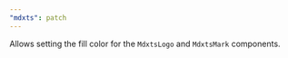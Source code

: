 ```yaml
---
"mdxts": patch
---
```


Allows setting the fill color for the `MdxtsLogo` and `MdxtsMark` components.
